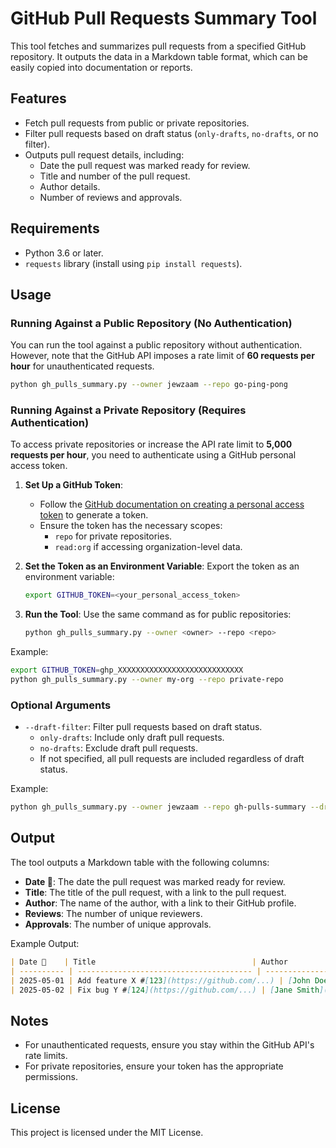 # GitHub Pull Requests Summary Tool

This tool fetches and summarizes pull requests from a specified GitHub repository. It outputs the data in a Markdown table format, which can be easily copied into documentation or reports.

## Features
- Fetch pull requests from public or private repositories.
- Filter pull requests based on draft status (`only-drafts`, `no-drafts`, or no filter).
- Outputs pull request details, including:
  - Date the pull request was marked ready for review.
  - Title and number of the pull request.
  - Author details.
  - Number of reviews and approvals.

## Requirements
- Python 3.6 or later.
- `requests` library (install using `pip install requests`).

## Usage

### Running Against a Public Repository (No Authentication)
You can run the tool against a public repository without authentication. However, note that the GitHub API imposes a rate limit of **60 requests per hour** for unauthenticated requests.

```bash
python gh_pulls_summary.py --owner jewzaam --repo go-ping-pong
```

### Running Against a Private Repository (Requires Authentication)
To access private repositories or increase the API rate limit to **5,000 requests per hour**, you need to authenticate using a GitHub personal access token.

1. **Set Up a GitHub Token**:
   - Follow the [GitHub documentation on creating a personal access token](https://docs.github.com/en/authentication/keeping-your-account-and-data-secure/creating-a-personal-access-token) to generate a token.
   - Ensure the token has the necessary scopes:
     - `repo` for private repositories.
     - `read:org` if accessing organization-level data.

2. **Set the Token as an Environment Variable**:
   Export the token as an environment variable:
   ```bash
   export GITHUB_TOKEN=<your_personal_access_token>
   ```

3. **Run the Tool**:
   Use the same command as for public repositories:
   ```bash
   python gh_pulls_summary.py --owner <owner> --repo <repo>
   ```

Example:
```bash
export GITHUB_TOKEN=ghp_XXXXXXXXXXXXXXXXXXXXXXXXXXXX
python gh_pulls_summary.py --owner my-org --repo private-repo
```

### Optional Arguments
- `--draft-filter`: Filter pull requests based on draft status.
  - `only-drafts`: Include only draft pull requests.
  - `no-drafts`: Exclude draft pull requests.
  - If not specified, all pull requests are included regardless of draft status.

Example:
```bash
python gh_pulls_summary.py --owner jewzaam --repo gh-pulls-summary --draft-filter no-drafts
```

## Output
The tool outputs a Markdown table with the following columns:
- **Date 🔽**: The date the pull request was marked ready for review.
- **Title**: The title of the pull request, with a link to the pull request.
- **Author**: The name of the author, with a link to their GitHub profile.
- **Reviews**: The number of unique reviewers.
- **Approvals**: The number of unique approvals.

Example Output:
```markdown
| Date 🔽    | Title                                   | Author          | Reviews | Approvals |
| ---------- | --------------------------------------- | --------------- | ------- | --------- |
| 2025-05-01 | Add feature X #[123](https://github.com/...) | [John Doe](https://github.com/johndoe) | 3       | 2         |
| 2025-05-02 | Fix bug Y #[124](https://github.com/...) | [Jane Smith](https://github.com/janesmith) | 1       | 1         |
```

## Notes
- For unauthenticated requests, ensure you stay within the GitHub API's rate limits.
- For private repositories, ensure your token has the appropriate permissions.

## License
This project is licensed under the MIT License.